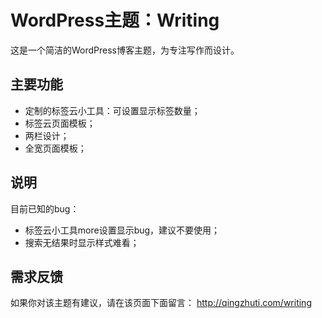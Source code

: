 # WordPress主题：Writing
这是一个简洁的WordPress博客主题，为专注写作而设计。

## 主要功能
- 定制的标签云小工具：可设置显示标签数量；
- 标签云页面模板；
- 两栏设计；
- 全宽页面模板；

## 说明
目前已知的bug：
- 标签云小工具more设置显示bug，建议不要使用；
- 搜索无结果时显示样式难看；

## 需求反馈
如果你对该主题有建议，请在该页面下面留言：
http://qingzhuti.com/writing
